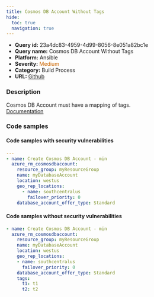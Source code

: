```yaml
---
title: Cosmos DB Account Without Tags
hide:
  toc: true
  navigation: true
---
```


<style>
  .highlight .hll {
    background-color: #ff171742;
  }
  .md-content {
    max-width: 1100px;
    margin: 0 auto;
  }
</style>

-   **Query id:** 23a4dc83-4959-4d99-8056-8e051a82bc1e
-   **Query name:** Cosmos DB Account Without Tags
-   **Platform:** Ansible
-   **Severity:** <span style="color:#C60">Medium</span>
-   **Category:** Build Process
-   **URL:** [Github](https://github.com/Checkmarx/kics/tree/master/assets/queries/ansible/azure/cosmosdb_account_without_tags)

### Description
Cosmos DB Account must have a mapping of tags.<br>
[Documentation](https://docs.ansible.com/ansible/latest/collections/azure/azcollection/azure_rm_cosmosdbaccount_module.html)

### Code samples
#### Code samples with security vulnerabilities
```yaml title="Positive test num. 1 - yaml file" hl_lines="3"
---
- name: Create Cosmos DB Account - min
  azure_rm_cosmosdbaccount:
    resource_group: myResourceGroup
    name: myDatabaseAccount
    location: westus
    geo_rep_locations:
      - name: southcentralus
        failover_priority: 0
    database_account_offer_type: Standard

```


#### Code samples without security vulnerabilities
```yaml title="Negative test num. 1 - yaml file"
- name: Create Cosmos DB Account - min
  azure_rm_cosmosdbaccount:
    resource_group: myResourceGroup
    name: myDatabaseAccount
    location: westus
    geo_rep_locations:
    - name: southcentralus
      failover_priority: 0
    database_account_offer_type: Standard
    tags:
      t1: t1
      t2: t2

```
